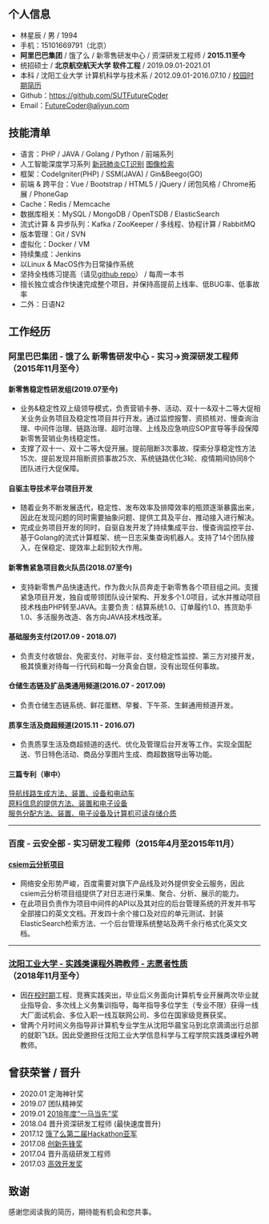 ## 个人信息
* 林星辰 / 男 / 1994
* 手机：15101669791（北京）
* **阿里巴巴集团** / 饿了么 / 新零售研发中心 / 资深研发工程师 / **2015.11至今**
* 统招硕士 / **北京航空航天大学 软件工程** / 2019.09.01-2021.01
* 本科 / 沈阳工业大学 计算机科学与技术系 / 2012.09.01-2016.07.10 / [校园时期简历](https://github.com/SUTFutureCoder/resume/blob/master/README_SCHOOL_VER.md)
* Github：<https://github.com/SUTFutureCoder>
* Email：<FutureCoder@aliyun.com>

## 技能清单
* 语言：PHP / JAVA / Golang / Python / 前端系列
* 人工智能深度学习系列 [新冠肺炎CT识别](https://colab.research.google.com/drive/1TdP5AecNcIQWDD1EhcGWbTf8CGP5A5hx?usp=sharing) [图像检索](https://colab.research.google.com/drive/13uFqZmEl9FRfQ2kip8osnCSqDtwZNk5T?usp=sharing)  
* 框架：CodeIgniter(PHP) / SSM(JAVA) / Gin&Beego(GO)
* 前端 & 跨平台：Vue / Bootstrap / HTML5 / jQuery / 闭包风格 / Chrome拓展 / PhoneGap
* Cache：Redis / Memcache
* 数据库相关：MySQL / MongoDB / OpenTSDB / ElasticSearch
* 流式计算 & 异步队列：Kafka / ZooKeeper / 多线程、协程计算 / RabbitMQ
* 版本管理：Git / SVN
* 虚拟化：Docker / VM
* 持续集成：Jenkins
* 以Linux & MacOS作为日常操作系统 
* 坚持全栈练习提高（请见[github repo](https://github.com/SUTFutureCoder?tab=repositories)） / 每周一本书  
* 擅长独立或合作快速完成整个项目，并保持高提前上线率、低BUG率、低事故率
* 二外：日语N2

## 工作经历
### 阿里巴巴集团 - 饿了么 新零售研发中心 - 实习→资深研发工程师（2015年11月至今）

#### 新零售稳定性研发组(2019.07至今)  
* 业务&稳定性双上级领导模式，负责营销卡券、活动、双十一&双十二等大促相关业务业务项目及稳定性项目并行开发。通过监控报警、资损核对、慢查询治理、中间件治理、链路治理、超时治理、上线及应急响应SOP宣导等手段保障新零售营销业务线稳定性。
* 支撑了双十一、双十二等大促开展。提前阻断3次事故、探索分享稳定性方法15次、提前发现并阻断资损事故25次、系统链路优化3轮、疫情期间协同8个团队进行大促保障。

#### 自驱主导技术平台项目开发
* 随着业务不断发展迭代，稳定性、发布效率及排障效率的瓶颈逐渐暴露出来，因此在发现问题的同时需要抽象问题、提供工具及平台、推动接入进行解决。
* 完成业务项目开发的同时，自驱自发开发了持续集成平台、慢查询监控平台、基于Golang的流式计算框架、统一日志采集查询机器人。支持了14个团队接入，在保稳定、提效率上起到较大作用。

#### 新零售紧急项目救火队员(2018.07至今)  
* 支持新零售产品快速迭代，作为救火队员奔走于新零售各个项目组之间。支援紧急项目开发，独自或带领团队设计架构、开发多个1.0项目，试水并推动项目技术栈由PHP转至JAVA。主要负责：结算系统1.0、订单履约1.0、拣货助手1.0、多活服务改造、各方向JAVA技术栈改革。  

#### 基础服务支付(2017.09 - 2018.07)
* 负责支付收银台、免密支付、对账平台、支付稳定性监控、第三方对接开发，极其慎重对待每一行代码和每一分真金白银，没有出现任何事故。

#### 仓储生态链及扩品类通用频道(2016.07 - 2017.09)
* 负责仓储生态链系统、鲜花蛋糕、早餐、下午茶、生鲜通用频道开发。

#### 质享生活及商超频道(2015.11 - 2016.07)
* 负责质享生活及商超频道的迭代、优化及管理后台开发等工作。实现全国配送、节日特色活动、商品分享图片生成、商超数据导出等功能。

#### 三篇专利（审中）
[导航线路生成方法、装置、设备和电动车](http://www.soopat.com/Patent/201710596785)   
[原料信息的提供方法、装置和电子设备](http://www.soopat.com/Patent/201710560336)  
[服务分配方法、装置、电子设备及计算机可读存储介质](http://www.soopat.com/Patent/201810164044)

---

### 百度 - 云安全部 - 实习研发工程师（2015年4月至2015年11月）
#### [csiem云分析项目](http://xi.baidu.com/)
* 网络安全形势严峻，百度需要对旗下产品线及对外提供安全云服务，因此csiem云分析项目组提供了对日志进行采集、聚合、分析、展示的能力。
* 在此项目负责作为项目中间件的API以及其对应的后台管理系统的开发并书写全部接口的英文文档。开发四十余个接口及对应的单元测试、封装ElasticSearch检索方法、一个后台管理系统整站及两千余行格式化英文文档。 

--- 

### [沈阳工业大学 - 实践类课程外聘教师 - 志愿者性质](https://github.com/SUTFutureCoder/resume/blob/master/TeacherOfSUT.jpeg)（2018年11月至今）
* 因[在校时期](https://github.com/SUTFutureCoder/resume/blob/master/README_SCHOOL_VER.md)工程、竞赛实践突出，毕业后义务面向计算机专业开展两次毕业就业指导会、多次线上义务集训指导，每年指导多位学生（专业不限）获得一线大厂面试机会、多位入职一线互联网公司、多位在国家级竞赛获奖。
* 曾两个月时间义务指导非计算机专业学生从沈阳华晨宝马到北京滴滴出行总部的就职飞跃。因此受邀担任沈阳工业大学信息科学与工程学院实践类课程外聘教师。

## 曾获荣誉 / 晋升
* 2020.01 定海神针奖
* 2019.07 团队精神奖
* 2019.01 [2018年度“一马当先”奖](https://github.com/SUTFutureCoder/resume/blob/master/TakeTheLead.jpeg)
* 2018.04 晋升资深研发工程师 (最快速度晋升)
* 2017.12 [饿了么第二届Hackathon亚军](https://github.com/SUTFutureCoder/resume/blob/master/hackathon2nd.jpeg)
* 2017.08 [创新先锋奖](https://github.com/SUTFutureCoder/resume/blob/master/innovation_pioneer.jpeg)
* 2017.04 晋升高级研发工程师
* 2017.03 [高效开发奖](https://github.com/SUTFutureCoder/resume/blob/master/efficient_development.jpeg)  

## 致谢
感谢您阅读我的简历，期待能有机会和您共事。
